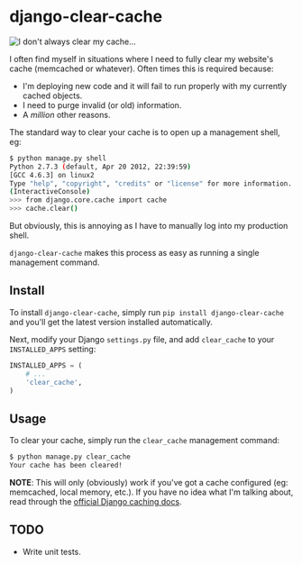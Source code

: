 # django-clear-cache


![I don't always clear my cache...](https://github.com/rdegges/django-clear-cache/raw/master/clear_cache.jpg)


I often find myself in situations where I need to fully clear my website's
cache (memcached or whatever). Often times this is required because:

- I'm deploying new code and it will fail to run properly with my currently
  cached objects.
- I need to purge invalid (or old) information.
- A *million* other reasons.

The standard way to clear your cache is to open up a management shell, eg:

``` bash
$ python manage.py shell
Python 2.7.3 (default, Apr 20 2012, 22:39:59) 
[GCC 4.6.3] on linux2
Type "help", "copyright", "credits" or "license" for more information.
(InteractiveConsole)
>>> from django.core.cache import cache
>>> cache.clear()
```

But obviously, this is annoying as I have to manually log into my production
shell.

``django-clear-cache`` makes this process as easy as running a single
management command.


## Install

To install ``django-clear-cache``, simply run ``pip install django-clear-cache``
and you'll get the latest version installed automatically.

Next, modify your Django ``settings.py`` file, and add ``clear_cache`` to your
``INSTALLED_APPS`` setting:

``` python
INSTALLED_APPS = (
    # ...
    'clear_cache',
)
```

## Usage

To clear your cache, simply run the ``clear_cache`` management command:

``` bash
$ python manage.py clear_cache
Your cache has been cleared!
```

**NOTE**: This will only (obviously) work if you've got a cache configured (eg:
memcached, local memory, etc.). If you have no idea what I'm talking about,
read through the [official Django caching docs](https://docs.djangoproject.com/en/dev/topics/cache/?from=olddocs).


## TODO

- Write unit tests.
